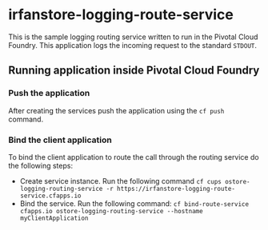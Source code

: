 irfanstore-logging-route-service
===============
This is the sample logging routing service written to run in the Pivotal Cloud Foundry. This application logs the incoming request to the standard `STDOUT`.

## Running application inside Pivotal Cloud Foundry

### Push the application
After creating the services push the application using the `cf push` command. 

### Bind the client application
To bind the client application to route the call through the routing service do the following steps:
* Create service instance. Run the following command `cf cups ostore-logging-routing-service -r https://irfanstore-logging-route-service.cfapps.io` 
* Bind the service. Run the following command: `cf bind-route-service cfapps.io ostore-logging-routing-service --hostname myClientApplication`
